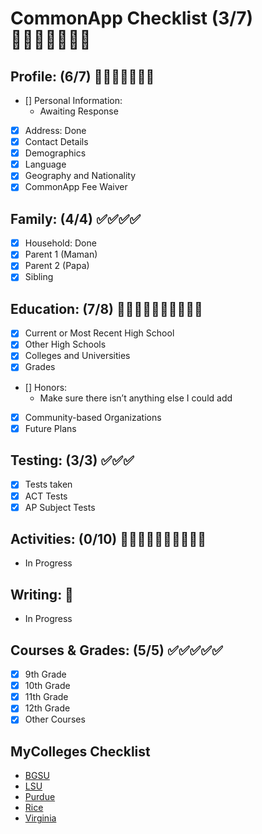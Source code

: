 # CommonApp Checklist (3/7) 🔲✅🔲✅🔲🔲✅

## Profile: (6/7) 🔲✅✅✅✅✅✅
- [] Personal Information: 
    - Awaiting Response
- [x] Address: Done
- [x] Contact Details
- [x] Demographics
- [x] Language
- [x] Geography and Nationality
- [x] CommonApp Fee Waiver
## Family: (4/4) ✅✅✅✅
- [x] Household: Done
- [x] Parent 1 (Maman)
- [x] Parent 2 (Papa)
- [x] Sibling
## Education: (7/8) 🔲🔲🔲🔲🔲🔲🔲🔲🔲🔲 
- [x] Current or Most Recent High School
- [x] Other High Schools
- [x] Colleges and Universities
- [x] Grades
- [] Honors: 
    - Make sure there isn’t anything else I could add
- [x] Community-based Organizations
- [x] Future Plans
## Testing: (3/3) ✅✅✅ 
- [x] Tests taken
- [x] ACT Tests
- [x] AP Subject Tests
## Activities: (0/10) 🔲🔲🔲🔲🔲🔲🔲🔲🔲🔲 
* In Progress 
## Writing: 🔲
* In Progress
## Courses & Grades: (5/5) ✅✅✅✅✅ 
- [x] 9th Grade
- [x] 10th Grade
- [x] 11th Grade
- [x] 12th Grade
- [x] Other Courses 

## MyColleges Checklist
  * [BGSU](https://github.com/Implycitt/college/blob/main/CommonApp/bgsu/bgsu.md)
  * [LSU](https://github.com/Implycitt/college/blob/main/CommonApp/lsu/lsu.md)
  * [Purdue](https://github.com/Implycitt/college/blob/main/CommonApp/purdue/purdue.md)
  * [Rice](https://github.com/Implycitt/college/blob/main/CommonApp/rice/rice.md)
  * [Virginia](https://github.com/Implycitt/college/blob/main/CommonApp/virginia/virginia.md)
